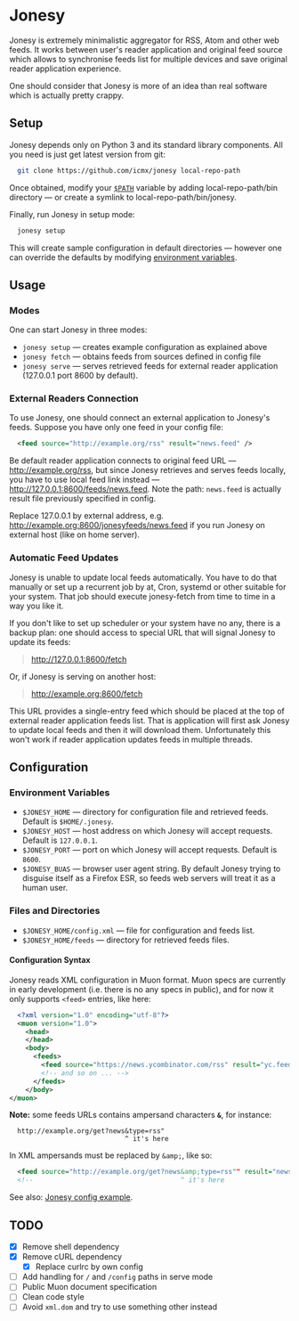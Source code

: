 # Jonesy

Jonesy is extremely minimalistic aggregator for RSS, Atom and other web feeds. It works between user's reader application and original feed source which allows to synchronise feeds list for multiple devices and save original reader application experience.

One should consider that Jonesy is more of an idea than real software which is actually pretty crappy.

## Setup

Jonesy depends only on Python 3 and its standard library components. All you need is just get latest version from git:

```sh
  git clone https://github.com/icmx/jonesy local-repo-path
```

Once obtained, modify your [`$PATH`](https://en.wikipedia.org/wiki/PATH_(variable)) variable by adding local-repo-path/bin directory — or create a symlink to local-repo-path/bin/jonesy.

Finally, run Jonesy in setup mode:

```sh
  jonesy setup
```

This will create sample configuration in default directories — however one can override the defaults by modifying [environment variables](#environment-variables).

## Usage

### Modes

One can start Jonesy in three modes:

  - `jonesy setup` — creates example configuration as explained above
  - `jonesy fetch` — obtains feeds from sources defined in config file
  - `jonesy serve` — serves retrieved feeds for external reader application (127.0.0.1 port 8600 by default).

### External Readers Connection

To use Jonesy, one should connect an external application to Jonesy's feeds. Suppose you have only one feed in your config file:

```xml
  <feed source="http://example.org/rss" result="news.feed" />
```

Be default reader application connects to original feed URL — http://example.org/rss, but since Jonesy retrieves and serves feeds locally, you have to use local feed link instead — http://127.0.0.1:8600/feeds/news.feed. Note the path: `news.feed` is actually result file previously specified in config.

Replace 127.0.0.1 by external address, e.g. http://example.org:8600/jonesyfeeds/news.feed if you run Jonesy on external host (like on home server).

### Automatic Feed Updates

Jonesy is unable to update local feeds automatically. You have to do that manually or set up a recurrent job by at, Cron, systemd or other suitable for your system. That job should execute jonesy-fetch from time to time in a way you like it.

If you don't like to set up scheduler or your system have no any, there is a backup plan: one should access to special URL that will signal Jonesy to update its feeds:

> http://127.0.0.1:8600/fetch

Or, if Jonesy is serving on another host:

> http://example.org:8600/fetch

This URL provides a single-entry feed which should be placed at the top of external reader application feeds list. That is application will first ask Jonesy to update local feeds and then it will download them. Unfortunately this won't work if reader application updates feeds in multiple threads.

## Configuration

### Environment Variables

  - `$JONESY_HOME` — directory for configuration file and retrieved feeds. Default is `$HOME/.jonesy`.
  - `$JONESY_HOST` — host address on which Jonesy will accept requests. Default is `127.0.0.1`.
  - `$JONESY_PORT` — port on which Jonesy will accept requests. Default is `8600`.
  - `$JONESY_BUAS` — browser user agent string. By default Jonesy trying to disguise itself as a Firefox ESR, so feeds web servers will treat it as a human user.

### Files and Directories

  - `$JONESY_HOME/config.xml` — file for configuration and feeds list.
  - `$JONESY_HOME/feeds` — directory for retrieved feeds files.

#### Configuration Syntax

Jonesy reads XML configuration in Muon format. Muon specs are currently in early development (i.e. there is no any specs in public), and for now it only supports `<feed>` entries, like here:

```xml
  <?xml version="1.0" encoding="utf-8"?>
  <muon version="1.0">
    <head>
    </head>
    <body>
      <feeds>
        <feed source="https://news.ycombinator.com/rss" result="yc.feed" />
        <!-- and so on ... -->
      </feeds>
    </body>
</muon>
```

**Note:** some feeds URLs contains ampersand characters **`&`**, for instance:

```
  http://example.org/get?news&type=rss"
                             ^ it's here
```

In XML ampersands must be replaced by `&amp;`, like so:

```xml
  <feed source="http://example.org/get?news&amp;type=rss"" result="news.feed" />
  <!--                                     ^ it's here                       -->
```

See also: [Jonesy config example](examples/config.xml).

## TODO

  - [x] Remove shell dependency
  - [x] Remove cURL dependency
    - [x] Replace curlrc by own config
  - [ ] Add handling for `/` and `/config` paths in serve mode
  - [ ] Public Muon document specification
  - [ ] Clean code style
  - [ ] Avoid `xml.dom` and try to use something other instead
